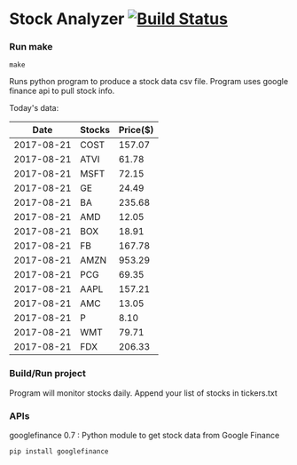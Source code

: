 # Stock Analyzer [![Build Status](https://travis-ci.org/ogoyal/StockAnalyzer.svg?branch=master)](https://travis-ci.org/ogoyal/StockAnalyzer)

### Run make
```
make
```

Runs python program to produce a stock data csv file. Program uses google finance api to pull stock info.

Today's data:

| Date| Stocks| Price($) | 
| --- | --- | ---  | 
| 2017-08-21| COST| 157.07 | 
| 2017-08-21| ATVI| 61.78 | 
| 2017-08-21| MSFT| 72.15 | 
| 2017-08-21| GE| 24.49 | 
| 2017-08-21| BA| 235.68 | 
| 2017-08-21| AMD| 12.05 | 
| 2017-08-21| BOX| 18.91 | 
| 2017-08-21| FB| 167.78 | 
| 2017-08-21| AMZN| 953.29 | 
| 2017-08-21| PCG| 69.35 | 
| 2017-08-21| AAPL| 157.21 | 
| 2017-08-21| AMC| 13.05 | 
| 2017-08-21| P| 8.10 | 
| 2017-08-21| WMT| 79.71 | 
| 2017-08-21| FDX| 206.33 | 

### Build/Run project

Program will monitor stocks daily. Append your list of stocks in tickers.txt

### APIs
googlefinance 0.7 : Python module to get stock data from Google Finance

```
pip install googlefinance
```


